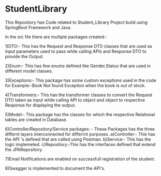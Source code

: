# StudentLibrary
This Repository has Code related to Student_Library Project build using SpringBoot Framework and Java.

In the src file there are multiple packages created:-

1)DTO:- This has the Request and Response DTO classes that are used as input parameters used to pass while calling APIs and Response DTO to provide the Output.

2)Enum:- This has few enums defined like Gender,Status that are used in different model classes.

3)Exceptions:- This package has some custom exceptions used in the code for Example:-Book Not found Exception when the book is out of stock.

4)Transformers:- This has the transformer classes to convert the Request DTO taken as input while calling API to object and object to respective Response for displaying the output.

5)Model:- This package has the classes for which the respective Relational tables are created in Database.


6)Controller/Repository/Service packages: - These Packages has the three differnt layers interconnected for differrnt purposes.
                                            a)Controller:- This has the API 's defined that are called using Postman.
                                            b)Service:- This has the logic implemeted.
                                            c)Repository:-This has the interfaces defined that extend the JPARepository.

7)Email Notifications are enabled on successfull registration of the student.

8)Swagger is implemented to document the API's.
